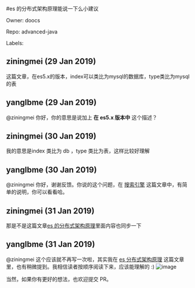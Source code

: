 #es 的分布式架构原理能说一下么小建议

Owner: doocs

Repo: advanced-java

Labels: 

## ziningmei (29 Jan 2019)

这篇文章，在es5.x的版本，index可以类比为mysql的数据库，type类比为mysql的表

## yanglbme (29 Jan 2019)

@ziningmei 你好，你的意思是说加上 **在 es5.x 版本中** 这个描述？

## ziningmei (30 Jan 2019)

我的意思是index 类比为 db ，type 类比为表，这样比较好理解

## yanglbme (30 Jan 2019)

@ziningmei 你好，谢谢反馈。你说的这个问题，在 [搜索引擎](https://github.com/doocs/advanced-java/blob/master/docs/high-concurrency/es-introduction.md) 这篇文章中，有简单的说明，你可以看看哈。

## ziningmei (31 Jan 2019)

那是不是这篇文章[es 的分布式架构原理](https://github.com/doocs/advanced-java/blob/master/docs/high-concurrency/es-architecture.md)里面内容也同步一下

## yanglbme (31 Jan 2019)

@ziningmei 这个应该就不再写一次啦，其实我在 [es 分布式架构原理](https://github.com/doocs/advanced-java/blob/master/docs/high-concurrency/es-architecture.md) 这篇文章里，也有稍微提到。我相信读者按顺序阅读下来，应该能理解的 :) 
![image](https://user-images.githubusercontent.com/21008209/52055554-af6f2980-259a-11e9-92e1-be674b8e7404.png)

当然，如果你有更好的想法，也欢迎提交 PR。

